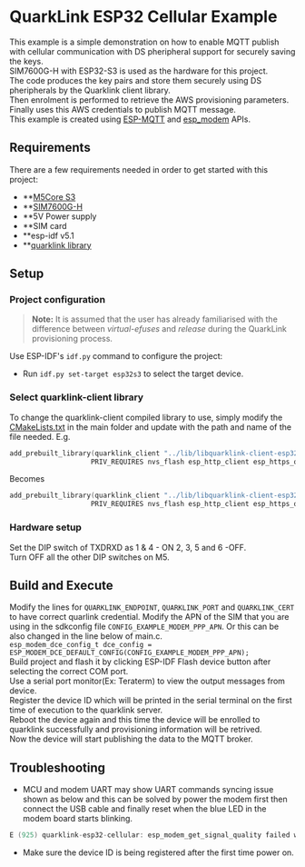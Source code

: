 # QuarkLink ESP32 Cellular Example

This example is a simple demonstration on how to enable MQTT publish with cellular communication with DS pheripheral support for securely saving the keys.  
SIM7600G-H with ESP32-S3 is used as the hardware for this project.  
The code produces the key pairs and store them securely using DS pheripherals by the Quarklink client library.  
Then enrolment is performed to retrieve the AWS provisioning parameters.  
Finally uses this AWS credentials to publish MQTT message.  
This example is created using [ESP-MQTT](https://docs.espressif.com/projects/esp-idf/en/latest/api-reference/protocols/mqtt.html) and [esp_modem](https://github.com/espressif/esp-protocols/tree/master/components/esp_modem) APIs.

## Requirements
There are a few requirements needed in order to get started with this project:  
- **[M5Core S3](https://docs.m5stack.com/en/core/CoreS3)
- **[SIM7600G-H](https://docs.m5stack.com/en/module/comx_lte)
- **5V Power supply
- **SIM card
- **esp-idf v5.1
- **[quarklink library](https://github.com/cryptoquantique/quarklink-binaries/blob/main/quarklink-client/libquarklink-client-esp32-s3-ds-v1.4.3-debug.a)


## Setup

### Project configuration
>**Note:** It is assumed that the user has already familiarised with the difference between *virtual-efuses* and *release* during the QuarkLink provisioning process.  

Use ESP-IDF's `idf.py` command to configure the project:
- Run `idf.py set-target esp32s3` to select the target device.  

### Select quarklink-client library
To change the quarklink-client compiled library to use, simply modify the [CMakeLists.txt](./main/CMakeLists.txt) in the main folder and update with the path and name of the file needed.
E.g.
```c
add_prebuilt_library(quarklink_client "../lib/libquarklink-client-esp32-s3-ds-v1.4.3.a"
                    PRIV_REQUIRES nvs_flash esp_http_client esp_https_ota app_update mbedtls)
```
Becomes
```c
add_prebuilt_library(quarklink_client "../lib/libquarklink-client-esp32-s3-ds-v1.4.3-debug.a"
                    PRIV_REQUIRES nvs_flash esp_http_client esp_https_ota app_update mbedtls)
```

### Hardware setup
Set the DIP switch of TXDRXD as 1 & 4 - ON 2, 3, 5 and 6 -OFF.  
Turn OFF all the other DIP switches on M5.   

## Build and Execute
Modify the lines for `QUARKLINK_ENDPOINT`, `QUARKLINK_PORT` and `QUARKLINK_CERT` to have correct quarlink credential. 
Modify the APN of the SIM that you are using in the sdkconfig file `CONFIG_EXAMPLE_MODEM_PPP_APN`. Or this can be also changed in the line below of main.c.  
```esp_modem_dce_config_t dce_config = ESP_MODEM_DCE_DEFAULT_CONFIG(CONFIG_EXAMPLE_MODEM_PPP_APN);```   
Build project and flash it by clicking ESP-IDF Flash device button after selecting the correct COM port.  
Use a serial port monitor(Ex: Teraterm) to view the output messages from device.    
Register the device ID which will be printed in the serial terminal on the first time of execution to the quarklink server.  
Reboot the device again and this time the device will be enrolled to quarklink successfully and provisioning information will be retrived.  
Now the device will start publishing the data to the MQTT broker.  

## Troubleshooting
- MCU and modem UART may show UART commands syncing issue shown as below and this can be solved by power the modem first then connect the USB cable and finally reset when the blue LED in the modem board starts blinking.  
```c 
E (925) quarklink-esp32-cellular: esp_modem_get_signal_quality failed with 263 ESP_ERR_TIMEOUT
```
- Make sure the device ID is being registered after the first time power on.     
